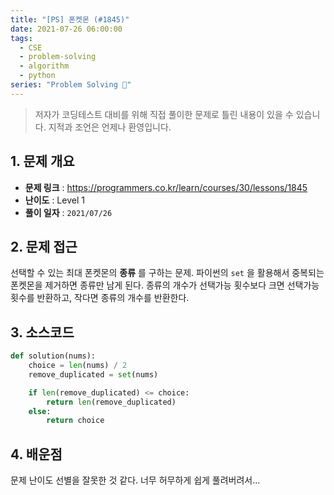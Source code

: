 ```yaml
---
title: "[PS] 폰켓몬 (#1845)"
date: 2021-07-26 06:00:00
tags:
  - CSE
  - problem-solving
  - algorithm
  - python
series: "Problem Solving 🤔"
---
```


> 저자가 코딩테스트 대비를 위해 직접 풀이한 문제로 틀린 내용이 있을 수 있습니다. 지적과 조언은 언제나 환영입니다.

## 1. 문제 개요

- **문제 링크** : https://programmers.co.kr/learn/courses/30/lessons/1845
- **난이도** : Level 1
- **풀이 일자** : `2021/07/26`

## 2. 문제 접근

선택할 수 있는 최대 폰켓몬의 **종류** 를 구하는 문제. 파이썬의 `set` 을 활용해서 중복되는 폰켓몬을 제거하면 종류만 남게 된다. 종류의 개수가 선택가능 횟수보다 크면 선택가능 횟수를 반환하고, 작다면 종류의 개수를 반환한다.

## 3. 소스코드

```python
def solution(nums):
    choice = len(nums) / 2
    remove_duplicated = set(nums)

    if len(remove_duplicated) <= choice:
        return len(remove_duplicated)
    else:
        return choice
```

## 4. 배운점

문제 난이도 선별을 잘못한 것 같다. 너무 허무하게 쉽게 풀려버려서...

